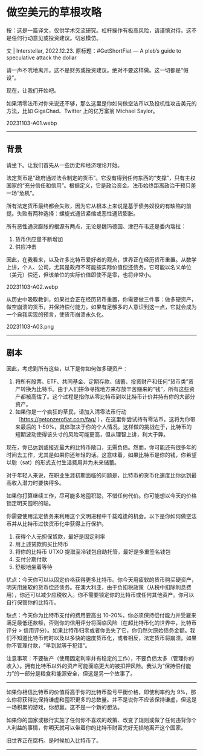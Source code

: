 # 做空美元的草根攻略

按：这是一篇译文，仅供学术交流研究。杠杆操作有极高风险，请谨慎对待。这不是任何行动意见或投资建议。切忌模仿。

文 | Interstellar, 2022.12.23. 原标题：#GetShortFiat — A pleb’s guide to speculative attack the dollar

请一声不吭地离开。这不是财务或投资建议。绝对不要这样做。这一切都是“假设”。

现在，让我们开始吧。

如果清零法币对你来说还不够，那么这里是你如何做空法币以及投机性攻击美元的方法，比如 GigaChad、Twitter 上的亿万富翁 Michael Saylor。

20231103-A01.webp

* * *

## 背景

请坐下。让我们首先从一些历史和经济理论开始。

法定货币是“政府通过法令制定的货币”。它没有得到任何东西的“支撑”，只有主权国家的“充分信任和信用”。根据定义，它是政治资金。法币始终距离政治干预只差一场“危机”。

所有法定货币最终都会失败，因为它从根本上来说是基于债务奴役的有缺陷的前提。失败有两种选择：螺旋式通货紧缩或恶性通货膨胀。

所有恶性通货膨胀的根源有两点，无论是魏玛德国、津巴布韦还是委内瑞拉：

1. 货币供应量不断增加
2. 供应冲击

因此，在我看来，以及许多比特币爱好者的观点，世界正在经历货币重置。从数学上讲，个人、公司，尤其是政府不可能按实际价值偿还债务。它可能以名义单位（美元）偿还，但该单位的实际价值即使不是零，也将非常小。

20231103-A02.webp

从历史中吸取教训，如果社会正在经历货币重置，你需要做三件事：做多硬资产，做空崩溃的货币，并保持偿付能力。如果有足够多的人意识到这一点，它就会成为一个自我实现的预言，使货币崩溃永久化。

20231103-A03.png

* * *

## 剧本

因此，考虑到所有这些，以下是你如何做多硬资产：

1. 将所有股票、ETF、共同基金、定期存款、储蓄、投资财产和任何“货币类”资产转换为比特币。由于人们拼命寻找地方来存放辛苦赚来的“钱”，所有这些资产都被高估了。这个过程是指你从零比特币到以比特币计价并持有你的大部分资产。
2. 如果你是一个疯狂的草民，请加入清零法币行动（https://getonzerofiat.com/faq/ ），在这里你尝试持有零法币。这将为你带来最后的 1-50%，具体取决于你的个人情况。这样做的挑战在于，比特币的短期波动使得该头寸的风险可能更高，但从理智上讲，利大于弊。

现在，你已达到或接近最大的比特币敞口，无需负债。然而，你可能还有很多年的时间去工作，尤其是如果你还年轻的话。这意味着，如果比特币是你的钱，你希望以聪（sat）的形式支付生活费用并为未来储蓄。

对于年轻人来说，在职业生涯初期面临的问题是，比特币的货币化速度比你达到最高收入潜力时要快得多。

如果你打算继续工作，尽可能多地囤积聪，不惜任何代价。你可能想以今天的价格锁定明天囤积的聪。

你需要使用法定债务来利用这个文明进程中千载难逢的机会。以下是你如何做空法币并从比特币过快货币化中获得上行保护。

1. 获得个人无担保贷款，最好是固定利率
2. 用上述贷款购买比特币
3. 将你的比特币 UTXO 提取至冷钱包自助托管，最好是多重签名钱包
4. 支付分期付款
5. 舒服地坐着等待

优点：今天你可以以固定价格获得更多比特币。你今天用疲软的货币购买硬资产，明天用疲软的货币偿还债务。在澳大利亚，由于负扣税政策（从税中扣除利息费用），你还可以减少应税收入。你不需要锁定你的比特币或任何其他资产。你可以自行保管你的比特币。

缺点：今天你为比特币支付的费用要高出 10-20%。你必须保持偿付能力并受雇来满足最低还款额，否则你的信用评分将面临风险（在超比特币化的世界中，比特币评分 > 信用评分）。如果比特币归零或者你丢失了它，你仍然欠原始债务金额。我们不知道比特币何时以及以多快的速度货币化，或者相反，法定货币将崩溃。如果你不管理付款，“早到就等于犯错”。

注意事项：不要破产（使用固定利率并有稳定的工作），不要负债太多（管理你的收入）。拥有比特币以外的资产可能面临更大的被扣押风险。我认为“保持偿付能力”的一部分是粮食和能源安全，但这是另一个故事了。

* * *

如果你相信比特币的价值将高于你的比特币盈亏平衡价格，即使利率约为 9%，那么你将获得比保持谦虚和囤积更多的总数量。并不是说你不应该保持谦虚，但这是一场积累的游戏，你想赢。这不是一个新的想法。

如果你的国家或银行实施了任何你不喜欢的政策、改变了规则或做了任何违背你个人利益的事情，你明天就可以带着你的比特币财富完好无损地离开这个国家。

旧世界正在腐朽。是时候加入比特币了。

* * *

